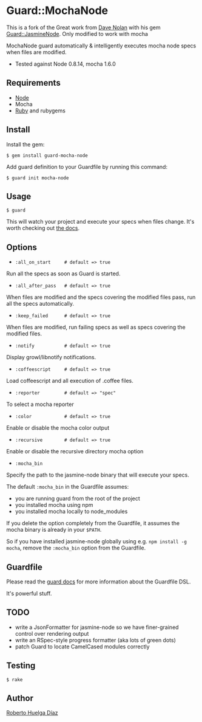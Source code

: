 Guard::MochaNode
==================

This is a fork of the Great work from [Dave Nolan](https://github.com/textgoeshere)
with his gem [Guard::JasmineNode](https://github.com/guard/guard-jasmine-node).
Only modified to work with mocha


MochaNode guard automatically & intelligently executes mocha node specs when files are modified.


* Tested against Node 0.8.14, mocha 1.6.0

Requirements
------------

* [Node](http://nodejs.org/)
* Mocha
* [Ruby](http://ruby-lang.org) and rubygems

Install
-------

Install the gem:

    $ gem install guard-mocha-node

Add guard definition to your Guardfile by running this command:

    $ guard init mocha-node

Usage
-----

    $ guard

This will watch your project and execute your specs when files
change. It's worth checking out [the docs](https://github.com/guard/guard#readme).

Options
-------

* `:all_on_start     # default => true`

Run all the specs as soon as Guard is started.

* `:all_after_pass   # default => true`

When files are modified and the specs covering the modified files
pass, run all the specs automatically.

* `:keep_failed      # default => true`

When files are modified, run failing specs as well as specs covering
the modified files.

* `:notify           # default => true`

Display growl/libnotify notifications.

* `:coffeescript     # default => true`

Load coffeescript and all execution of .coffee files.

* `:reporter         # default => "spec"`

To select a mocha reporter

* `:color            # default => true`

Enable or disable the mocha color output

* `:recursive        # default => true`

Enable or disable the recursive directory mocha option

* `:mocha_bin`

Specify the path to the jasmine-node binary that will execute your specs.

The default `:mocha_bin` in the Guardfile assumes:

* you are running guard from the root of the project
* you installed mocha using npm
* you installed mocha locally to node_modules

If you delete the option completely from the Guardfile, it assumes the
mocha binary is already in your `$PATH`.

So if you have installed jasmine-node globally using e.g. `npm install
-g mocha`, remove the `:mocha_bin` option from the Guardfile.

Guardfile
---------

Please read the [guard docs](https://github.com/guard/guard#readme) for
more information about the Guardfile DSL.

It's powerful stuff.


TODO
----

* write a JsonFormatter for jasmine-node so we have finer-grained
  control over rendering output
* write an RSpec-style progress formatter (aka lots of green dots)
* patch Guard to locate CamelCased modules correctly

Testing
-------

    $ rake

Author
------

[Roberto Huelga Díaz](https://github.com/kanzeon)
